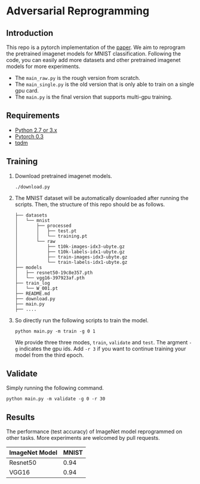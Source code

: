 # Adversarial Reprogramming

## Introduction

This repo is a pytorch implementation of the [paper](https://arxiv.org/abs/1806.11146).
We aim to reprogram the pretrained imagenet models for MNIST classification.
Following the code, you can easily add more datasets and other pretrained imagenet models
for more experiments.

- The `main_raw.py` is the rough version from scratch.
- The `main_single.py` is the old version that is only able to train on a single gpu card.
- The `main.py` is the final version that supports multi-gpu training.

## Requirements

- [Python 2.7 or 3.x](https://www.python.org/)
- [Pytorch 0.3](http://pytorch.org/)
- [tqdm](https://github.com/tqdm/tqdm)

## Training

1. Download pretrained imagenet models.
    ```
    ./download.py
    ```
2. The MNIST dataset will be automatically downloaded after running the scripts.
   Then, the structure of this repo should be as follows.
    ```
    ├── datasets
    │   └── mnist
    │       ├── processed
    │       │   ├── test.pt
    │       │   └── training.pt
    │       └── raw
    │           ├── t10k-images-idx3-ubyte.gz
    │           ├── t10k-labels-idx1-ubyte.gz
    │           ├── train-images-idx3-ubyte.gz
    │           └── train-labels-idx1-ubyte.gz
    ├── models
    │   ├── resnet50-19c8e357.pth
    │   └── vgg16-397923af.pth
    ├── train_log
    │   └── W_001.pt
    ├── README.md
    ├── download.py
    ├── main.py
    ├── ....

    ```

3. So directly run the following scripts to train the model.
    ```
    python main.py -m train -g 0 1
    ```
    We provide three three modes, `train`, `validate` and `test`. The argment `-g` indicates the gpu ids.
    Add `-r 3` if you want to continue training your model from the third epoch.


## Validate

Simply running the following command.
```
python main.py -m validate -g 0 -r 30
```

## Results

The performance (test accuracy) of ImageNet model reprogrammed on other tasks.
More experiments are welcomed by pull requests.

| ImageNet Model | MNIST |
|------|-------|
|Resnet50| 0.94 |
|VGG16 | 0.94 |

